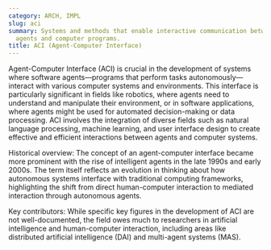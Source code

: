 ```yaml
---
category: ARCH, IMPL
slug: aci
summary: Systems and methods that enable interactive communication between autonomous
  agents and computer programs.
title: ACI (Agent-Computer Interface)
---
```


Agent-Computer Interface (ACI) is crucial in the development of systems where software agents—programs that perform tasks autonomously—interact with various computer systems and environments. This interface is particularly significant in fields like robotics, where agents need to understand and manipulate their environment, or in software applications, where agents might be used for automated decision-making or data processing. ACI involves the integration of diverse fields such as natural language processing, machine learning, and user interface design to create effective and efficient interactions between agents and computer systems.

Historical overview: The concept of an agent-computer interface became more prominent with the rise of intelligent agents in the late 1990s and early 2000s. The term itself reflects an evolution in thinking about how autonomous systems interface with traditional computing frameworks, highlighting the shift from direct human-computer interaction to mediated interaction through autonomous agents.

Key contributors: While specific key figures in the development of ACI are not well-documented, the field owes much to researchers in artificial intelligence and human-computer interaction, including areas like distributed artificial intelligence (DAI) and multi-agent systems (MAS).